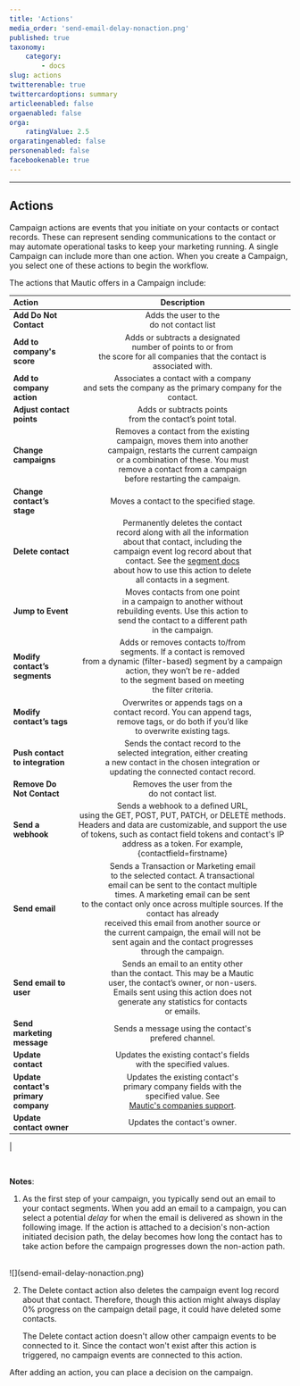 ```yaml
---
title: 'Actions'
media_order: 'send-email-delay-nonaction.png'
published: true
taxonomy:
    category:
        - docs
slug: actions
twitterenable: true
twittercardoptions: summary
articleenabled: false
orgaenabled: false
orga:
    ratingValue: 2.5
orgaratingenabled: false
personenabled: false
facebookenable: true
---
```


---------------------
## Actions

Campaign actions are events that you initiate on your contacts or contact records. These can represent sending communications to the contact or may automate operational tasks to keep your marketing running. A single Campaign can include more than one action. When you create a Campaign, you select one of these actions to begin the workflow.

The actions that Mautic offers in a Campaign include:

| Action        | Description  | 
| :------------- | :----------: | 
| **Add Do Not Contact**|Adds the user to the <br>do not contact list |
| **Add to company's score** |Adds or subtracts a designated<br> number of points to or from <br> the score for all companies that the contact is associated with. |
|**Add to company action**| Associates a contact with a company <br> and sets the company as the primary company for the contact.|
|**Adjust contact points**| Adds or subtracts points <br>from the contact’s point total.|
|**Change campaigns**| Removes a contact from the existing <br> campaign, moves them into another <br> campaign, restarts the current campaign <br> or a combination of these. You must <br> remove a contact from a campaign <br> before restarting the campaign.|
|**Change contact’s stage**| Moves a contact to the specified stage.|
|**Delete contact**| Permanently deletes the contact <br> record along with all the information <br> about that contact, including the <br> campaign event log record about that <br> contact. See the [segment docs][segments] <br> about how to use this action to delete<br> all contacts in a segment.|
|**Jump to Event**| Moves contacts from one point <br> in a campaign to another without <br> rebuilding events. Use this action to <br> send the contact to a different path <br> in the campaign.|
|**Modify contact’s segments**| Adds or removes contacts to/from <br> segments. If a contact is removed <br> from a dynamic (filter-based) segment by a campaign action, they won’t be re-added <br> to the segment based on meeting <br> the filter criteria.|
|**Modify contact’s tags**| Overwrites or appends tags on a <br> contact record. You can append tags, <br> remove tags, or do both if you’d like <br> to overwrite existing tags.|
|**Push contact to integration**| Sends the contact record to the <br> selected integration, either creating <br> a new contact in the chosen integration or <br> updating the connected contact record.|
|**Remove Do Not Contact**| Removes the user from the <br> do not contact list.|
|**Send a webhook**| Sends a webhook to a defined URL,<br> using the GET, POST, PUT, PATCH, or DELETE methods. Headers and data are customizable, and support the use of tokens, such as contact field tokens and contact's IP address as a token. For example, {contactfield=firstname}|
|**Send email**| Sends a Transaction or Marketing email <br> to the selected contact. A transactional <br> email can be sent to the contact multiple <br> times. A marketing email can be sent <br> to the contact only once across multiple sources. If the contact has already <br> received this email from another source or <br> the current campaign, the email will not be <br> sent again and the contact progresses<br>  through the campaign.|
|**Send email to user**| Sends an email to an entity other <br> than the contact. This may be a Mautic <br> user, the contact’s owner, or non-users.<br> Emails sent using this action does not <br> generate any statistics for contacts <br> or emails.|
|**Send marketing message**| Sends a message using the contact's <br> prefered channel.|
|**Update contact**| Updates the existing contact's fields <br> with the specified values.|
|**Update contact's primary company**| Updates the existing contact's <br> primary company fields with the <br> specified value. See <br> [Mautic's companies support][companies].|
|**Update contact owner**| Updates the contact's owner.|
|

<br>

**Notes**:
1.  As the first step of your campaign, you typically send out an email to your contact segments. When you add an email to a campaign, you can select a potential *delay* for when the email is delivered as shown in the following image. If the action is attached to a decision's non-action initiated decision path, the delay becomes how long the contact has to take action before the campaign progresses down the non-action path. 
<br>
![](send-email-delay-nonaction.png)

2. The Delete contact action also deletes the campaign event log record about that contact. Therefore, though this action might always display 0% progress on the campaign detail page, it could have deleted some contacts.

   The Delete contact action doesn't allow other campaign events to be connected to it. Since the contact won't exist after this action is triggered, no campaign events are connected to this action.



After adding an action, you can place a decision on the campaign.


[segments]: </contacts/manage-segments>
[companies]: <contacts/companies>

